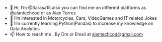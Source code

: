 - 👋 Hi, I’m @Sarasa15 also you can find me on different platforms as @alantechcod or as Alan Torres
- 👀 I’m interested in Motorcycles, Cars, VideoGames and IT related Jokes
- 🌱 I’m currently learning Python(Pandas) to increase my knowledge on Data Analytics
- 📫 How to reach me . By Dm or Email at alantechcod@gmail.com

<!---
Sarasa15/Sarasa15 is a ✨ special ✨ repository because its `README.md` (this file) appears on your GitHub profile.
You can click the Preview link to take a look at your changes.
--->
